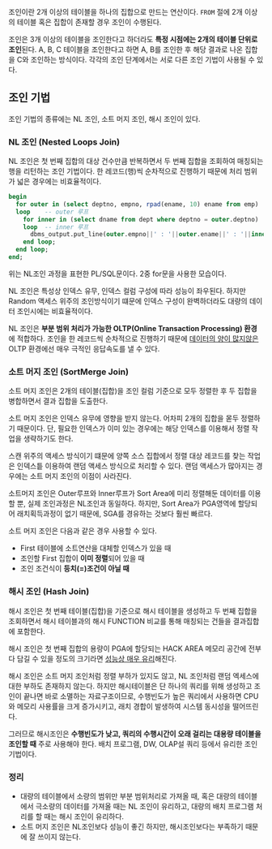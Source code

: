 
조인이란 2개 이상의 테이블을 하나의 집합으로 만드는 연산이다. `FROM` 절에 2개 이상의 테이블 혹은 집합이 존재할 경우 조인이 수행된다.

조인은 3개 이상의 테이블을 조인한다고 하더라도 **특정 시점에는 2개의 테이블 단위로 조인**된다. A, B, C 테이블을 조인한다고 하면 A, B를 조인한 후 해당 결과로 나온 집합을 C와 조인하는 방식이다. 각각의 조인 단계에서는 서로 다른 조인 기법이 사용될 수 있다.

## 조인 기법

조인 기법의 종류에는 NL 조인, 소트 머지 조인, 해시 조인이 있다.

### NL 조인 (Nested Loops Join)

NL 조인은 첫 번째 집합의 대상 건수만큼 반복하면서 두 번째 집합을 조회하여 매칭되는 행을 리턴하는 조인 기법이다. 한 레코드(행)씩 순차적으로 진행하기 때문에 처리 범위가 넓은 경우에는 비효율적이다.

```sql
begin
  for outer in (select deptno, empno, rpad(ename, 10) ename from emp)
  loop    -- outer 루프
    for inner in (select dname from dept where deptno = outer.deptno)
    loop  -- inner 루프
      dbms_output.put_line(outer.empno||' : '||outer.ename||' : '||inner.dname);
    end loop;
  end loop;
end;
```

위는 NL조인 과정을 표현한 PL/SQL문이다. 2중 for문을 사용한 모습이다.

NL 조인은 특성상 인덱스 유무, 인덱스 컬럼 구성에 따라 성능이 좌우된다. 하지만 Random 액세스 위주의 조인방식이기 떄문에 인덱스 구성이 완벽하더라도 대량의 데이터 조인시에는 비효율적이다.

NL 조인은 **부분 범위 처리가 가능한 OLTP(Online Transaction Processing) 환경**에 적합하다. 조인을 한 레코드씩 순차적으로 진행하기 때문에 <u>데이터의 양이 많지않은</u> OLTP 환경에선 매우 극적인 응답속도를 낼 수 있다.

### 소트 머지 조인 (SortMerge Join)

소트 머지 조인은 2개의 테이블(집합)을 조인 컬럼 기준으로 모두 정렬한 후 두 집합을 병합하면서 결과 집합을 도출한다.

소트 머지 조인은 인덱스 유무에 영향을 받지 않는다. 어차피 2개의 집합을 몯두 정렬하기 때문이다. 단, 필요한 인덱스가 이미 있는 경우에는 해당 인덱스를 이용해서 정렬 작업을 생략하기도 한다.

스캔 위주의 액세스 방식이기 떄문에 양쪽 소스 집합에서 정렬 대상 레코드를 찾는 작업은 인덱스틑 이용하여 랜덤 액세스 방식으로 처리할 수 있다. 랜덤 액세스가 많아지는 경우에는 소트 머지 조인의 이점이 사라진다.

소트머지 조인은 Outer루프와 Inner루프가 Sort Area에 미리 정렬해둔 데이터를 이용할 뿐, 실제 조인과정은 NL조인과 동일하다. 하지만, Sort Area가 PGA영역에 할당되어 래치획득과정이 없기 때문에, SGA를 경유하는 것보다 훨씬 빠르다.

소트 머지 조인은 다음과 같은 경우 사용할 수 있다.

- First 테이블에 소트연산을 대체할 인덱스가 있을 때
- 조인할 First 집합이 **이미 정렬**되어 있을 때
- 조인 조건식이 **등치(=)조건이 아닐 때**

### 해시 조인 (Hash Join)

해시 조인은 첫 번째 테이블(집합)을 기준으로 해시 테이블을 생성하고 두 번째 집합을 조회하면서 해시 테이블과의 해시 FUNCTION 비교를 통해 매칭되는 건들을 결과집합에 포함한다.

해시 조인은 첫 번째 집합의 용량이 PGA에 할당되는 HACK AREA 메모리 공간에 전부 다 담길 수 있을 정도의 크기라면 <u>성능상 매우 유리</u>해진다.

해시 조인은 소트 머지 조인처럼 정렬 부하가 있지도 않고, NL 조인처럼 랜덤 엑세스에 대한 부하도 존재하지 않는다. 하지만 해시테이블은 단 하나의 쿼리를 위해 생성하고 조인이 끝나면 바로 소멸하는 자료구조이므로, 수행빈도가 높은 쿼리에서 사용하면 CPU와 메모리 사용률을 크게 증가시키고, 래치 경합이 발생하여 시스템 동시성을 떨어뜨린다.

그러므로 해시조인은 **수행빈도가 낮고, 쿼리의 수행시간이 오래 걸리는 대용량 테이블을 조인할 때** 주로 사용해야 한다. 배치 프로그램, DW, OLAP설 쿼리 등에서 유리한 조인 기법이다.

### 정리

- 대량의 테이블에서 소량의 범위만 부분 범위처리로 가져올 때, 혹은 대량의 테이블에서 극소량의 데이터를 가져올 때는 NL 조인이 유리하고, 대량의 배치 프로그램 처리를 할 때는 해시 조인이 유리하다.
- 소트 머지 조인은 NL조인보다 성능이 좋긴 하지만, 해시조인보다는 부족하기 때문에 잘 쓰이지 않는다.


